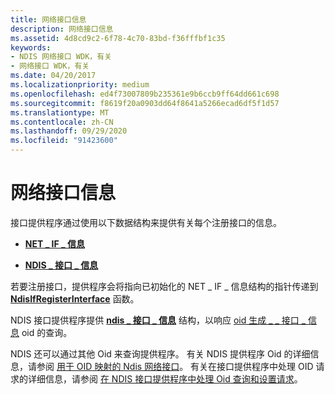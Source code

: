 ```yaml
---
title: 网络接口信息
description: 网络接口信息
ms.assetid: 4d8cd9c2-6f78-4c70-83bd-f36fffbf1c35
keywords:
- NDIS 网络接口 WDK，有关
- 网络接口 WDK，有关
ms.date: 04/20/2017
ms.localizationpriority: medium
ms.openlocfilehash: ed4f73007809b235361e9b6ccb9ff64dd661c698
ms.sourcegitcommit: f8619f20a0903dd64f8641a5266ecad6df5f1d57
ms.translationtype: MT
ms.contentlocale: zh-CN
ms.lasthandoff: 09/29/2020
ms.locfileid: "91423600"
---
```

# <a name="network-interface-information"></a>网络接口信息





接口提供程序通过使用以下数据结构来提供有关每个注册接口的信息。

-   [**NET \_ IF \_ 信息**](/windows-hardware/drivers/ddi/ndis/ns-ndis-_net_if_information)

-   [**NDIS \_ 接口 \_ 信息**](/windows/win32/api/ifdef/ns-ifdef-ndis_interface_information)

若要注册接口，提供程序会将指向已初始化的 NET \_ IF \_ 信息结构的指针传递到 [**NdisIfRegisterInterface**](/windows-hardware/drivers/ddi/ndis/nf-ndis-ndisifregisterinterface) 函数。

NDIS 接口提供程序提供 [**ndis \_ 接口 \_ 信息**](/windows/win32/api/ifdef/ns-ifdef-ndis_interface_information) 结构，以响应 [oid 生成 \_ \_ 接口 \_ 信息](./oid-gen-interface-info.md) oid 的查询。

NDIS 还可以通过其他 Oid 来查询提供程序。 有关 NDIS 提供程序 Oid 的详细信息，请参阅 [用于 OID 映射的 Ndis 网络接口](mapping-of-ndis-network-interfaces-to-ndis-oids.md)。 有关在接口提供程序中处理 OID 请求的详细信息，请参阅 [在 NDIS 接口提供程序中处理 Oid 查询和设置请求](handling-oid-query-and-set-requests-in-an-ndis-interface-provider.md)。

 


